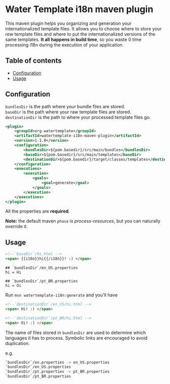 Water Template i18n maven plugin
===
This maven plugin helps you organizing and generation your internationalized template files. It allows you to choose where to store your _raw_ template files and where to put the internationalized versions of the same templates. **It all happens in build time**, so you waste 0 time processing i18n during the execution of your application.

Table of contents
--
- [Configuration](#configuration)
- [Usage](#usage)

## Configuration

`bundlesDir` is the path where your bundle files are stored.<br/>
`baseDir` is the path where your raw template files are stored.<br/>
`destinationDir` is the path to where your processed template files go.

```xml
<plugin>
    <groupId>org.watertemplate</groupId>
    <artifactId>watertemplate-i18n-maven-plugin</artifactId>
    <version>1.1.0</version>
    <configuration>
        <bundlesDir>${pom.basedir}/src/main/bundles</bundlesDir>
        <baseDir>${pom.basedir}/src/main/templates</baseDir>
        <destinationDir>${pom.basedir}/target/classes/templates</destinationDir>
    </configuration>
    <executions>
        <execution>
            <goals>
                <goal>generate</goal>
            </goals>
        </execution>
    </executions>
</plugin>
```

All the properties are **required**.

**Note:** the default maven `phase` is *process-resources*, but you can naturally override it.

## Usage

```html
<!--`baseDir`/hi.html -->
<span> {{i18n}}hi{{/i18n}}! :) </span>
```

```properties
## `bundlesDir`/en_US.properties
hi = Hi
```

```properties
## `bundlesDir`/pt_BR.properties
hi = Oi
```
Run `mvn watertemplate-i18n:generate` and you'll have

```html
<!--`destinationDir`/en_US/hi.html -->
<span> Hi! :) </span>
```

```html
<!--`destinationDir`/pt_BR/hi.html -->
<span> Oi! :) </span>
```

The name of files stored in `bundlesDir` are used to determine which languages it has to process.
Symbolic links are encouraged to avoid duplication.

e.g.

```bash
`bundlesDir`/en.properties -> en_US.properties
`bundlesDir`/en_US.properties
`bundlesDir`/pt.properties -> pt_BR.properties
`bundlesDir`/pt_BR.properties
```

